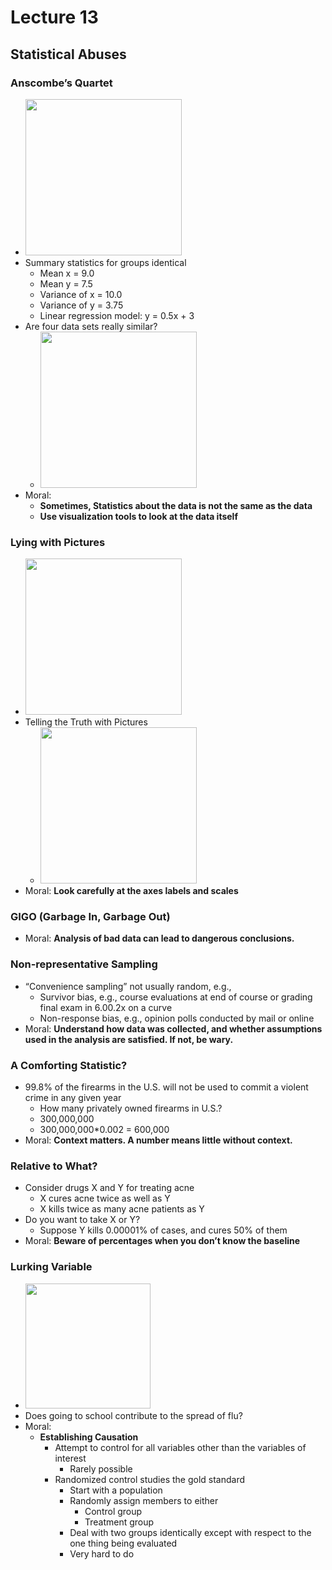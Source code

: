 # Lecture 13

## Statistical Abuses

### Anscombe’s Quartet

* <img src="https://i.imgur.com/UuRhuG0.jpg" style="width:250px" />
* Summary statistics for groups identical
    * Mean x = 9.0
    * Mean y = 7.5
    * Variance of x = 10.0
    * Variance of y = 3.75
    * Linear regression model: y = 0.5x + 3
* Are four data sets really similar?
    * <img src="https://i.imgur.com/W0woCgG.jpg" style="width:250px" />
* Moral:
    * **Sometimes, Statistics about the data is not the same as the data**
    * **Use visualization tools to look at the data itself**

### Lying with Pictures

* <img src="https://i.imgur.com/wyJlc0G.jpg" style="width:250px" />
* Telling the Truth with Pictures
    * <img src="https://i.imgur.com/7JhE7n8.jpg" style="width:250px" />
* Moral: **Look carefully at the axes labels and scales**

### GIGO (Garbage In, Garbage Out)

* Moral: **Analysis of bad data can lead to dangerous conclusions.**

### Non-representative Sampling

* “Convenience sampling” not usually random, e.g.,
    * Survivor bias, e.g., course evaluations at end of course or grading final exam in 6.00.2x on a curve
    * Non-response bias, e.g., opinion polls conducted by mail or online
* Moral: **Understand how data was collected, and whether assumptions used in the analysis are satisfied. If not, be wary.**

### A Comforting Statistic?

* 99.8% of the firearms in the U.S. will not be used to commit a violent crime in any given year
    * How many privately owned firearms in U.S.?
    * 300,000,000
    * 300,000,000*0.002 = 600,000
* Moral: **Context matters. A number means little without context.**

### Relative to What?

* Consider drugs X and Y for treating acne
    * X cures acne twice as well as Y
    * X kills twice as many acne patients as Y
* Do you want to take X or Y?
    * Suppose Y kills 0.00001% of cases, and cures 50% of them
* Moral: **Beware of percentages when you don’t know the baseline**

### Lurking Variable

* <img src="https://i.imgur.com/OOz0nRW.jpg" style="width:200px" />
* Does going to school contribute to the spread of flu?
* Moral:
    * **Establishing Causation**
        * Attempt to control for all variables other than the variables of interest
            * Rarely possible
        * Randomized control studies the gold standard
            * Start with a population
            * Randomly assign members to either
                * Control group
                * Treatment group
            * Deal with two groups identically except with respect to the one thing being evaluated
            * Very hard to do


